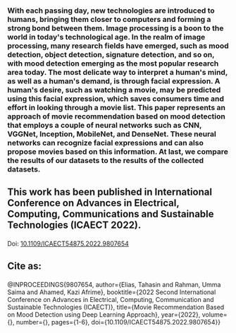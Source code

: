 ### With each passing day, new technologies are introduced to humans, bringing them closer to computers and forming a strong bond between them. Image processing is a boon to the world in today's technological age. In the realm of image processing, many research fields have emerged, such as mood detection, object detection, signature detection, and so on, with mood detection emerging as the most popular research area today. The most delicate way to interpret a human's mind, as well as a human's demand, is through facial expression. A human's desire, such as watching a movie, may be predicted using this facial expression, which saves consumers time and effort in looking through a movie list. This paper represents an approach of movie recommendation based on mood detection that employs a couple of neural networks such as CNN, VGGNet, Inception, MobileNet, and DenseNet. These neural networks can recognize facial expressions and can also propose movies based on this information. At last, we compare the results of our datasets to the results of the collected datasets.

## <p> This work has been published in International Conference on Advances in Electrical, Computing, Communications and Sustainable Technologies (ICAECT 2022). 
Doi: [10.1109/ICAECT54875.2022.9807654](https://ieeexplore.ieee.org/abstract/document/9807654)</p>


## <p>Cite as: </p>

@INPROCEEDINGS{9807654,
  author={Elias, Tahasin and Rahman, Umma Saima and Ahamed, Kazi Afrime},
  booktitle={2022 Second International Conference on Advances in Electrical, Computing, Communication and Sustainable Technologies (ICAECT)}, 
  title={Movie Recommendation Based on Mood Detection using Deep Learning Approach}, 
  year={2022},
  volume={},
  number={},
  pages={1-6},
  doi={10.1109/ICAECT54875.2022.9807654}}

